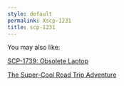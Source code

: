 ```yaml
---
style: default
permalink: Xscp-1231
title: scp-1231
---
```

You may also like:

[SCP-1739: Obsolete Laptop](http://scp-wiki.net/scp-1739)

[The Super-Cool Road Trip Adventure](http://scp-wiki.net/the-super-cool-road-trip-adventure)
